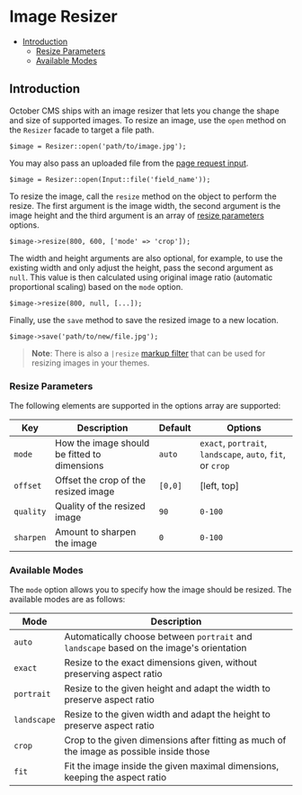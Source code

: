 # Image Resizer

- [Introduction](#introduction)
    - [Resize Parameters](#resize-parameters)
    - [Available Modes](#available-modes)

<a name="introduction"></a>
## Introduction

October CMS ships with an image resizer that lets you change the shape and size of supported images. To resize an image, use the `open` method on the `Resizer` facade to target a file path.

    $image = Resizer::open('path/to/image.jpg');

You may also pass an uploaded file from the [page request input](../services/request-input).

    $image = Resizer::open(Input::file('field_name'));

To resize the image, call the `resize` method on the object to perform the resize. The first argument is the image width, the second argument is the image height and the third argument is an array of [resize parameters](#resize-parameters) options.

    $image->resize(800, 600, ['mode' => 'crop']);

The width and height arguments are also optional, for example, to use the existing width and only adjust the height, pass the second argument as `null`. This value is then calculated using original image ratio (automatic proportional scaling) based on the `mode` option.

    $image->resize(800, null, [...]);

Finally, use the `save` method to save the resized image to a new location.

    $image->save('path/to/new/file.jpg');

> **Note**: There is also a `|resize` [markup filter](../markup/filter-resize) that can be used for resizing images in your themes.

<a name="resize-parameters"></a>
### Resize Parameters

The following elements are supported in the options array are supported:

Key | Description | Default | Options
--- | --- | --- | ---
`mode` | How the image should be fitted to dimensions | `auto` | `exact`, `portrait`, `landscape`, `auto`, `fit`, or `crop`
`offset` | Offset the crop of the resized image | `[0,0]` | [left, top]
`quality` | Quality of the resized image | `90` | `0-100`
`sharpen` | Amount to sharpen the image | `0` | `0-100`

<a name="available-modes"></a>
### Available Modes

The `mode` option allows you to specify how the image should be resized. The available modes are as follows:

Mode | Description
--- | ---
`auto` | Automatically choose between `portrait` and `landscape` based on the image's orientation
`exact` | Resize to the exact dimensions given, without preserving aspect ratio
`portrait` | Resize to the given height and adapt the width to preserve aspect ratio
`landscape` | Resize to the given width and adapt the height to preserve aspect ratio
`crop` | Crop to the given dimensions after fitting as much of the image as possible inside those
`fit` | Fit the image inside the given maximal dimensions, keeping the aspect ratio
